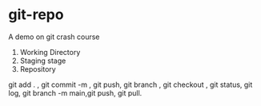 # git-repo
A demo on git crash course
1. Working Directory
2. Staging stage
3. Repository

git add . , git commit -m , git push, git branch <branchName>, git checkout <branchname>, git status, git log, git branch -m main,git push, git pull.
